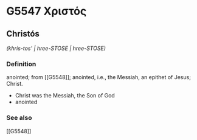# G5547 Χριστός

## Christós

_(khris-tos' | hree-STOSE | hree-STOSE)_

### Definition

anointed; from [[G5548]]; anointed, i.e., the Messiah, an epithet of Jesus; Christ.

- Christ was the Messiah, the Son of God
- anointed

### See also

[[G5548]]

